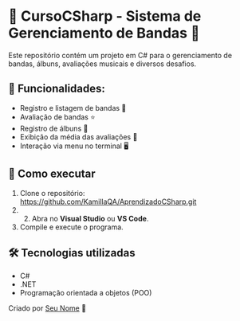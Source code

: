 # 🎵 CursoCSharp - Sistema de Gerenciamento de Bandas 🎵

Este repositório contém um projeto em C# para o gerenciamento de bandas, álbuns, avaliações musicais e diversos desafios.

## 📌 Funcionalidades:
- Registro e listagem de bandas 🎸
- Avaliação de bandas ⭐
- Registro de álbuns 📀
- Exibição da média das avaliações 🎵
- Interação via menu no terminal 🖥️

## 🚀 Como executar
1. Clone o repositório: https://github.com/KamillaQA/AprendizadoCSharp.git
2. 2. Abra no **Visual Studio** ou **VS Code**.
3. Compile e execute o programa.

## 🛠️ Tecnologias utilizadas
- C#
- .NET
- Programação orientada a objetos (POO)

Criado por [Seu Nome](https://github.com/KamillaQA) 🚀
